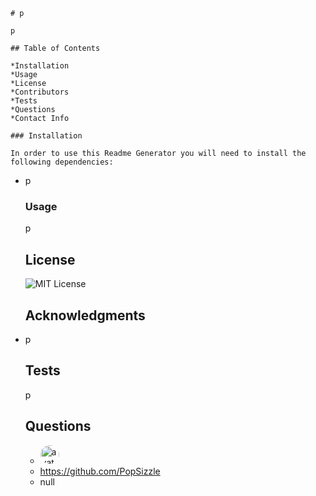 
    # p
  
    p
    
    ## Table of Contents
    
    *Installation
    *Usage
    *License
    *Contributors
    *Tests
    *Questions
    *Contact Info
    
    ### Installation
    
    In order to use this Readme Generator you will need to install the following dependencies:
    
  * p
  
    ### Usage
    
    p
    
    ## License
    
    ![MIT License](https://img.shields.io/badge/license-MIT-blue.svg)
    
    ## Acknowledgments
    
  * p
    
    ## Tests
  
    p
    
    ## Questions
    
    * <img src="https://avatars3.githubusercontent.com/u/60407759?v=4" alt="avatar" style="border-radius: 16px" width="30">
    * https://github.com/PopSizzle
    * null
  
